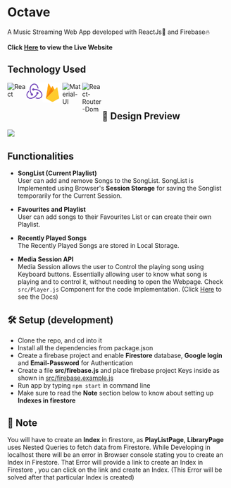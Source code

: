 # Octave
A Music Streaming Web App developed with ReactJs🚀 and Firebase🔥
<br /><br />
**Click [Here](https://octave-music.web.app/) to view the Live Website**

## Technology Used
[<img title="React" align="left" alt="React" width="42px" height="42px" src="https://sujanbyanjankar.com.np/wp-content/uploads/2019/01/React.js_logo-512.png" />](https://reactjs.org/)
[<img title="Redux" align="left" alt="Redux" width="38px" src="https://raw.githubusercontent.com/github/explore/80688e429a7d4ef2fca1e82350fe8e3517d3494d/topics/redux/redux.png" />](https://redux.js.org/)
[<img title="Firebase" align="left" alt="Firebase" width="45px" src="https://raw.githubusercontent.com/github/explore/80688e429a7d4ef2fca1e82350fe8e3517d3494d/topics/firebase/firebase.png" />](https://firebase.google.com/)
[<img title="Material-UI" align="left" alt="Material-UI" width="45px" src="https://avatars.githubusercontent.com/u/33663932?s=200&v=4" />](https://material-ui.com/)
[<img title="React-Router-Dom" align="left" alt="React-Router-Dom" width="45px" src="https://camo.githubusercontent.com/bf32d0a71c170dbdb203c201579564f2cd7fc54a24720faad61af12c9605c6b5/68747470733a2f2f7265616374747261696e696e672e636f6d2f72656163742d726f757465722f616e64726f69642d6368726f6d652d313434783134342e706e67" />](https://reactrouter.com/web/guides/quick-start)

<br /><br />

## 📸 Design Preview
<img src="./public/preview.gif" />

## Functionalities

- **SongList (Current Playlist)** <br/>
  User can add and remove Songs to the SongList. SongList is Implemented using Browser's **Session Storage** for saving the Songlist temporarily for the Current Session.

- **Favourites and Playlist** <br/>
  User can add songs to their Favourites List or can create their own Playlist.

- **Recently Played Songs** <br/>
  The Recently Played Songs are stored in Local Storage.

- **Media Session API** <br/>
  Media Session allows the user to Control the playing song using Keyboard buttons. Essentially allowing user to know what song is playing and to control it, without needing to open the Webpage. Check `src/Player.js` Component for the code Implementation. (Click [Here](https://developer.mozilla.org/en-US/docs/Web/API/Media_Session_API) to see the Docs)

## 🛠 Setup (development)

- Clone the repo, and cd into it
- Install all the dependencies from package.json
- Create a firebase project and enable **Firestore** database, **Google login** and **Email-Password** for Authentication
- Create a file **src/firebase.js** and place firebase project Keys inside as shown in [src/firebase.example.js](https://github.com/mani-barathi/Octave/blob/master/src/firebase.example.js)
- Run app by typing `npm start` in command line
- Make sure to read the **Note** section below to know about setting up **Indexes in firestore**

## 📝 Note

You will have to create an **Index** in firestore, as **PlayListPage**, **LibraryPage** uses Nested Queries to fetch data from Firestore. While Developing in localhost there will be an error in Browser console stating you to create an Index in Firestore. That Error will provide a link to create an Index in Firestore , you can click on the link and create an Index. (This Error will be solved after that particular Index is created)
